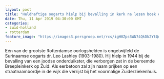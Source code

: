 ```yaml
---
layout: post
title: "Heldhaftige oogarts hielp bij bevalling in kerk na lezen boek over verloskunde"
date: Thu, 11 Apr 2019 04:30:00 GMT
categories: 
- zuid-holland 
- rotterdam 
feature_image: "https://images3.persgroep.net/rcs/igH0ZpsBWN74QkDk2YtQu8ZrpIw/diocontent/145243339/_fitwidth/400/?appId=21791a8992982cd8da851550a453bd7f&quality=0.7"
---
```


Eén van de grootste Rotterdamse oorlogshelden is ongetwijfeld de Surinaamse oogarts dr. Leo Lashley (1903-1980). Hij hielp in 1944 bij de bevalling van een joodse onderduikster, die verborgen zat in de beroemde Breepleinkerk op Zuid. Als eerbetoon zal zijn naam prijken op een straatnaambordje in de wijk die verrijst bij het voormalige Zuiderziekenhuis.
